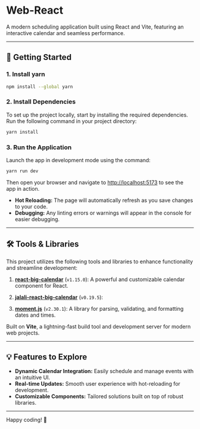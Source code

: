 # Web-React

A modern scheduling application built using React and Vite, featuring an interactive calendar and seamless performance.  

---

## 🚀 Getting Started

### 1. Install yarn

```bash
npm install --global yarn
```
### 2. Install Dependencies
To set up the project locally, start by installing the required dependencies. Run the following command in your project directory:

```bash
yarn install
```

### 3. Run the Application
Launch the app in development mode using the command:

```bash
yarn run dev
```

Then open your browser and navigate to [http://localhost:5173](http://localhost:5173) to see the app in action.  
- **Hot Reloading:** The page will automatically refresh as you save changes to your code.  
- **Debugging:** Any linting errors or warnings will appear in the console for easier debugging.

---

## 🛠️ Tools & Libraries

This project utilizes the following tools and libraries to enhance functionality and streamline development:

1. **[react-big-calendar](https://github.com/jquense/react-big-calendar)** (`v1.15.0`): A powerful and customizable calendar component for React.
2. **[jalali-react-big-calendar](https://github.com/fingerpich/jalali-react-big-calendar)** (`v0.19.5`):

3. **[moment.js](https://momentjs.com/)** (`v2.30.1`): A library for parsing, validating, and formatting dates and times.  

Built on **Vite**, a lightning-fast build tool and development server for modern web projects.

---

## 💡 Features to Explore
- **Dynamic Calendar Integration:** Easily schedule and manage events with an intuitive UI.
- **Real-time Updates:** Smooth user experience with hot-reloading for development.  
- **Customizable Components:** Tailored solutions built on top of robust libraries.

---

Happy coding! 🎉
